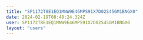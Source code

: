 ```yaml
---
title: "SP1172T8E1EQ1MNW9E46MPS91X7D02S45GM1BNGX0"
date: 2024-02-19T08:48:24.324Z
user: SP1172T8E1EQ1MNW9E46MPS91X7D02S45GM1BNGX0
layout: "users"
---
```

    